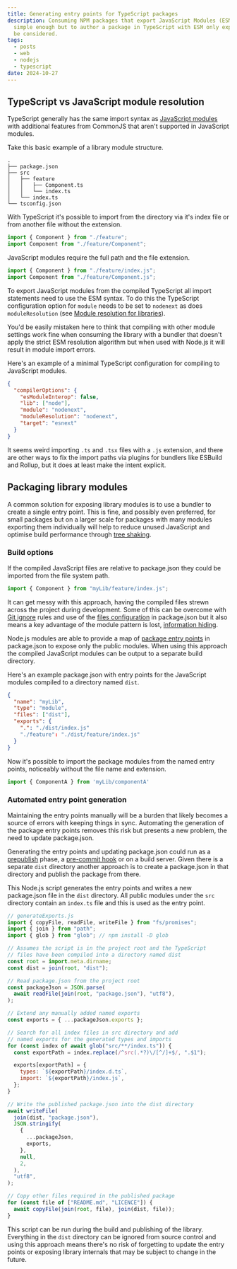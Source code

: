 ```yaml
---
title: Generating entry points for TypeScript packages
description: Consuming NPM packages that export JavaScript Modules (ESM) with bundlers like Vite and Webpack is
  simple enough but to author a package in TypeScript with ESM only exports there's a few things that need to
  be considered.
tags:
  - posts
  - web
  - nodejs
  - typescript
date: 2024-10-27
---
```


## TypeScript vs JavaScript module resolution

TypeScript generally has the same import syntax as [JavaScript modules][javascript-modules] with additional features
from CommonJS that aren't supported in JavaScript modules.

Take this basic example of a library module structure.

```shell
.
├── package.json
├── src
│   ├── feature
│   │   ├── Component.ts
│   │   └── index.ts
│   └── index.ts
└── tsconfig.json
```

With TypeScript it's possible to import from the directory via it's index file or from another file without
the extension.

```ts
import { Component } from "./feature";
import Component from "./feature/Component";
```

JavaScript modules require the full path and the file extension.

```js
import { Component } from "./feature/index.js";
import Component from "./feature/Component.js";
```

To export JavaScript modules from the compiled TypeScript all import statements need to use the ESM syntax. To do this
the TypeScript configuration option for `module` needs to be set to `nodenext` as does `moduleResolution` (see
[Module resolution for libraries][module-resolution]).

You'd be easily mistaken here to think that compiling with other module settings work fine when consuming the library
with a bundler that doesn't apply the strict ESM resolution algorithm but when used with Node.js it will result in
module import errors.

Here's an example of a minimal TypeScript configuration for compiling to JavaScript modules.

```json
{
  "compilerOptions": {
    "esModuleInterop": false,
    "lib": ["node"],
    "module": "nodenext",
    "moduleResolution": "nodenext",
    "target": "esnext"
  }
}
```

It seems weird importing `.ts` and `.tsx` files with a `.js` extension, and there are other ways to fix the import
paths via plugins for bundlers like ESBuild and Rollup, but it does at least make the intent explicit.

## Packaging library modules

A common solution for exposing library modules is to use a bundler to create a single entry point. This is fine, and
possibly even preferred, for small packages but on a larger scale for packages with many modules exporting them
individually will help to reduce unused JavaScript and optimise build performance through [tree shaking][tree-shaking].

### Build options

If the compiled JavaScript files are relative to package.json they could be imported from the file system path.

```js
import { Component } from "myLib/feature/index.js";
```

It can get messy with this approach, having the compiled files strewn across the project during development. Some of
this can be overcome with [Git ignore][git-ignore] rules and use of the [files configuration][npm-files] in package.json
but it also means a key advantage of the module pattern is lost, [information hiding][information-hiding].

Node.js modules are able to provide a map of [package entry points](entry-points) in package.json to expose only the
public modules. When using this approach the compiled JavaScript modules can be output to a separate build directory.

Here's an example package.json with entry points for the JavaScript modules compiled to a directory named `dist`.

```json
{
  "name": "myLib",
  "type": "module",
  "files": ["dist"],
  "exports": {
    ".": "./dist/index.js"
    "./feature": "./dist/feature/index.js"
  }
}
```

Now it's possible to import the package modules from the named entry points, noticeably without the file name and extension.

```js
import { ComponentA } from 'myLib/componentA'
```

### Automated entry point generation

Maintaining the entry points manually will be a burden that likely becomes a source of errors with keeping things in sync.
Automating the generation of the package entry points removes this risk but presents a new problem, the need to update
package.json.

Generating the entry points and updating package.json could run as a [prepublish][pre-post-scripts] phase, a
[pre-commit hook][pre-commit-hook] or on a build server. Given there is a separate `dist` directory another
approach is to create a package.json in that directory and publish the package from there.

This Node.js script generates the entry points and writes a new package.json file in the `dist` directory. All public
modules under the `src` directory contain an `index.ts` file and this is used as the entry point.

```js
// generateExports.js
import { copyFile, readFile, writeFile } from "fs/promises";
import { join } from "path";
import { glob } from "glob"; // npm install -D glob

// Assumes the script is in the project root and the TypeScript
// files have been compiled into a directory named dist
const root = import.meta.dirname;
const dist = join(root, "dist");

// Read package.json from the project root
const packageJson = JSON.parse(
  await readFile(join(root, "package.json"), "utf8"),
);

// Extend any manually added named exports
const exports = { ...packageJson.exports };

// Search for all index files in src directory and add
// named exports for the generated types and imports
for (const index of await glob("src/**/index.ts")) {
  const exportPath = index.replace(/^src(.*?)\/[^/]+$/, ".$1");

  exports[exportPath] = {
    types: `${exportPath}/index.d.ts`,
    import: `${exportPath}/index.js`,
  };
}

// Write the published package.json into the dist directory
await writeFile(
  join(dist, "package.json"),
  JSON.stringify(
    {
      ...packageJson,
      exports,
    },
    null,
    2,
  ),
  "utf8",
);

// Copy other files required in the published package
for (const file of ["README.md", "LICENCE"]) {
  await copyFile(join(root, file), join(dist, file));
}
```

This script can be run during the build and publishing of the library. Everything in the `dist` directory can
be ignored from source control and using this approach means there's no risk of forgetting to update the
entry points or exposing library internals that may be subject to change in the future.

[javascript-modules]: https://developer.mozilla.org/en-US/docs/Web/JavaScript/Guide/Modules
[module-resolution]: https://www.typescriptlang.org/docs/handbook/modules/theory.html#module-resolution-for-libraries
[tree-shaking]: https://developer.mozilla.org/en-US/docs/Glossary/Tree_shaking
[information-hiding]: https://en.wikipedia.org/wiki/Information_hiding
[entry-points]: https://en.wikipedia.org/wiki/Information_hiding
[pre-post-scripts]: https://docs.npmjs.com/cli/v9/using-npm/scripts#pre--post-scripts
[pre-commit-hook]: https://git-scm.com/book/ms/v2/Customizing-Git-Git-Hooks
[git-ignore]: https://git-scm.com/docs/gitignore
[npm-files]: https://docs.npmjs.com/cli/v10/configuring-npm/package-json#files
